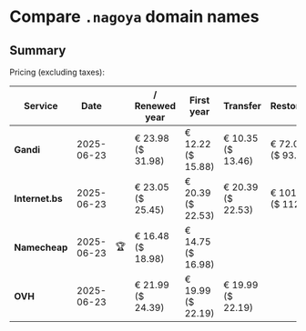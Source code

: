 # Compare `.nagoya` domain names

## Summary

Pricing (excluding taxes):

| Service | Date |  | / Renewed year | First year | Transfer | Restoration |
|--|--|--|--|--|--|--|
| **Gandi** | 2025-06-23 |  | € 23.98<br>($ 31.98) | € 12.22<br>($ 15.88) | € 10.35<br>($ 13.46) | € 72.07<br>($ 93.69) |
| **Internet.bs** | 2025-06-23 |  | € 23.05<br>($ 25.45) | € 20.39<br>($ 22.53) | € 20.39<br>($ 22.53) | € 101.65<br>($ 112.29) |
| **Namecheap** | 2025-06-23 | 🏆 | € 16.48<br>($ 18.98) | € 14.75<br>($ 16.98) |  |  |
| **OVH** | 2025-06-23 |  | € 21.99<br>($ 24.39) | € 19.99<br>($ 22.19) | € 19.99<br>($ 22.19) |  |
